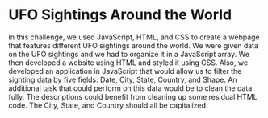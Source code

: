 # UFO Sightings Around the World

In this challenge, we used JavaScript, HTML, and CSS to create a webpage that features different UFO sightings around the world. We were given data on the UFO sightings and we had to organize it in a JavaScript array. We then developed a website using HTML and styled it using CSS. Also, we developed an application in JavaScript that would allow us to filter the sighting data by five fields: Date, City, State, Country, and Shape. An additional task that could perform on this data would be to clean the data fully. The descriptions could benefit from cleaning up some residual HTML code. The City, State, and Country should all be capitalized.

